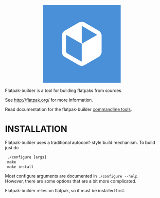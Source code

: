 <p align="center">
  <img src="https://github.com/flatpak/flatpak/blob/master/flatpak.png?raw=true" alt="Flatpak icon"/>
</p>

Flatpak-builder is a tool for building flatpaks from sources.

See http://flatpak.org/ for more information.

Read documentation for the flatpak-builder [commandline tools](http://flatpak.org/flatpak/flatpak-docs.html).

# INSTALLATION

Flatpak-builder uses a traditional autoconf-style build mechanism. To build just do
```
 ./configure [args]
 make
 make install
```

Most configure arguments are documented in `./configure --help`. However,
there are some options that are a bit more complicated.

Flatpak-builder relies on flatpak, so it must be installed first.
